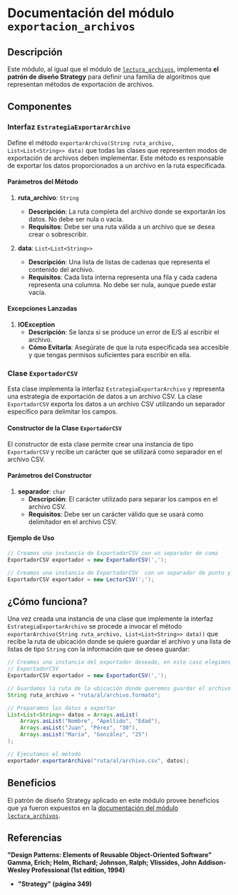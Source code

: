 # Documentación del módulo `exportacion_archivos`

## Descripción

Este módulo, al igual que el módulo de [`lectura_archivos`](../lectura_archivos/README.md), implementa **el patrón de diseño Strategy** para definir una familia de algoritmos que representan métodos de exportación de archivos.

## Componentes

### **Interfaz `EstrategiaExportarArchivo`**

Define el método `exportarArchivo(String ruta_archivo, List<List<String>> data)` que todas las clases que representen modos de exportación de archivos deben implementar. Este método es responsable de exportar los datos proporcionados a un archivo en la ruta especificada.

#### Parámetros del Método

1. **ruta_archivo**: `String`
   - **Descripción**: La ruta completa del archivo donde se exportarán los datos. No debe ser nula o vacía.
   - **Requisitos**: Debe ser una ruta válida a un archivo que se desea crear o sobrescribir.

2. **data**: `List<List<String>>`
   - **Descripción**: Una lista de listas de cadenas que representa el contenido del archivo.
   - **Requisitos**: Cada lista interna representa una fila y cada cadena representa una columna. No debe ser nula, aunque puede estar vacía.

#### Excepciones Lanzadas

1. **IOException**
   - **Descripción**: Se lanza si se produce un error de E/S al escribir el archivo.
   - **Cómo Evitarla**: Asegúrate de que la ruta especificada sea accesible y que tengas permisos suficientes para escribir en ella.

### **Clase `ExportadorCSV`**

Esta clase implementa la interfaz `EstrategiaExportarArchivo` y representa una estrategia de exportación de datos a un archivo CSV. La clase `ExportadorCSV` exporta los datos a un archivo CSV utilizando un separador específico para delimitar los campos.

#### Constructor de la Clase `ExportadorCSV`

El constructor de esta clase permite crear una instancia de tipo `ExportadorCSV` y recibe un carácter que se utilizará como separador en el archivo CSV.

#### Parámetros del Constructor

1. **separador**: `char`
   - **Descripción**: El carácter utilizado para separar los campos en el archivo CSV.
   - **Requisitos**: Debe ser un carácter válido que se usará como delimitador en el archivo CSV.

#### Ejemplo de Uso

```java
// Creamos una instancia de ExportadorCSV con un separador de coma
ExportadorCSV exportador = new ExportadorCSV(',');

// Creamos una instancia de ExportadorCSV  con un separador de punto y coma
ExportadorCSV exportador = new LectorCSV(';');
```

## ¿Cómo funciona?

Una vez creada una instancia de una clase que implemente la interfaz `EstrategiaExportarArchivo` se procede a invocar el método `exportarArchivo(String ruta_archivo, List<List<String>> data))` que recibe la ruta de ubicación donde se quiere guardar el archivo y una lista de listas de tipo `String` con la información que se desea guardar: 

```java
// Creamos una instancia del exportador deseado, en este caso elegimos el 
// ExportadorCSV
ExportadorCSV exportador = new ExportadorCSV(',');

// Guardamos la ruta de la ubicación donde queremos guardar el archivo
String ruta_archivo = "ruta/al/archivo.formato";

// Preparamos los datos a exportar
List<List<String>> datos = Arrays.asList(
    Arrays.asList("Nombre", "Apellido", "Edad"),
    Arrays.asList("Juan", "Pérez", "30"),
    Arrays.asList("María", "González", "25")
);

// Ejecutamos el método 
exportador.exportarArchivo("ruta/al/archivo.csv", datos);
```

## Beneficios

El patrón de diseño Strategy aplicado en este módulo provee beneficios que ya fueron expuestos en la [documentación del módulo `lectura_archivos`](../lectura_archivos/README.md).

## Referencias 

**"Design Patterns: Elements of Reusable Object-Oriented
Software" Gamma, Erich; Helm, Richard; Johnson, Ralph;
Vlissides, John Addison-Wesley Professional (1st edition,
1994)**

*  **"Strategy" (página 349)**